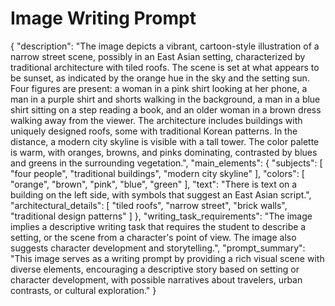 # Image Writing Prompt

{
  "description": "The image depicts a vibrant, cartoon-style illustration of a narrow street scene, possibly in an East Asian setting, characterized by traditional architecture with tiled roofs. The scene is set at what appears to be sunset, as indicated by the orange hue in the sky and the setting sun. Four figures are present: a woman in a pink shirt looking at her phone, a man in a purple shirt and shorts walking in the background, a man in a blue shirt sitting on a step reading a book, and an older woman in a brown dress walking away from the viewer. The architecture includes buildings with uniquely designed roofs, some with traditional Korean patterns. In the distance, a modern city skyline is visible with a tall tower. The color palette is warm, with oranges, browns, and pinks dominating, contrasted by blues and greens in the surrounding vegetation.",
  "main_elements": {
    "subjects": [
      "four people",
       "traditional buildings",
      "modern city skyline"
    ],
    "colors": [
      "orange",
      "brown",
      "pink",
      "blue",
      "green"
      ],
    "text": "There is text on a building on the left side, with symbols that suggest an East Asian script.",
      "architectural_details": [
        "tiled roofs",
      "narrow street",
        "brick walls",
        "traditional design patterns"
      ]
  },
   "writing_task_requirements": "The image implies a descriptive writing task that requires the student to describe a setting, or the scene from a character's point of view. The image also suggests character development and storytelling.",
  "prompt_summary": "This image serves as a writing prompt by providing a rich visual scene with diverse elements, encouraging a descriptive story based on setting or character development, with possible narratives about travelers, urban contrasts, or cultural exploration."
}